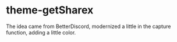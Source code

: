 # theme-getSharex

The idea came from BetterDiscord, modernized a little in the capture function, adding a little color.
